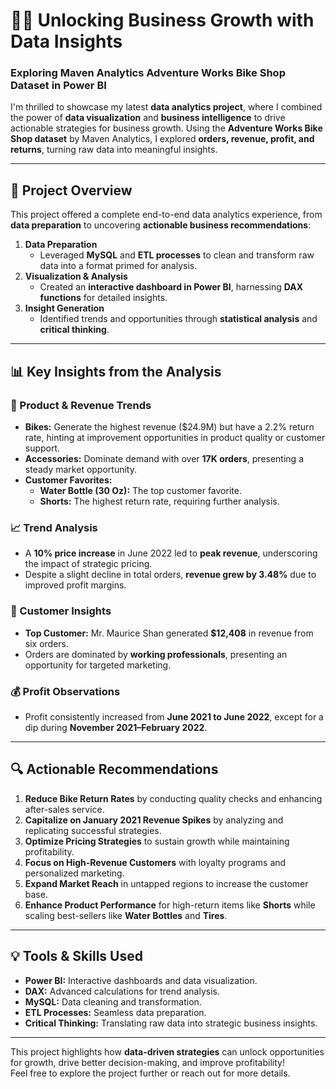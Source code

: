 # 🚴‍♂️ Unlocking Business Growth with Data Insights  
### Exploring Maven Analytics Adventure Works Bike Shop Dataset in Power BI  

I'm thrilled to showcase my latest **data analytics project**, where I combined the power of **data visualization** and **business intelligence** to drive actionable strategies for business growth. Using the **Adventure Works Bike Shop dataset** by Maven Analytics, I explored **orders, revenue, profit, and returns**, turning raw data into meaningful insights.

---

## 💼 Project Overview  
This project offered a complete end-to-end data analytics experience, from **data preparation** to uncovering **actionable business recommendations**:  
1. **Data Preparation**  
   - Leveraged **MySQL** and **ETL processes** to clean and transform raw data into a format primed for analysis.  
2. **Visualization & Analysis**  
   - Created an **interactive dashboard in Power BI**, harnessing **DAX functions** for detailed insights.  
3. **Insight Generation**  
   - Identified trends and opportunities through **statistical analysis** and **critical thinking**.

---

## 📊 Key Insights from the Analysis  

### 🚴 Product & Revenue Trends  
- **Bikes:** Generate the highest revenue ($24.9M) but have a 2.2% return rate, hinting at improvement opportunities in product quality or customer support.  
- **Accessories:** Dominate demand with over **17K orders**, presenting a steady market opportunity.  
- **Customer Favorites:**  
  - **Water Bottle (30 Oz):** The top customer favorite.  
  - **Shorts:** The highest return rate, requiring further analysis.  

### 📈 Trend Analysis  
- A **10% price increase** in June 2022 led to **peak revenue**, underscoring the impact of strategic pricing.  
- Despite a slight decline in total orders, **revenue grew by 3.48%** due to improved profit margins.

### 👥 Customer Insights  
- **Top Customer:** Mr. Maurice Shan generated **$12,408** in revenue from six orders.  
- Orders are dominated by **working professionals**, presenting an opportunity for targeted marketing.  

### 💰 Profit Observations  
- Profit consistently increased from **June 2021 to June 2022**, except for a dip during **November 2021–February 2022**.

---

## 🔍 Actionable Recommendations  
1. **Reduce Bike Return Rates** by conducting quality checks and enhancing after-sales service.  
2. **Capitalize on January 2021 Revenue Spikes** by analyzing and replicating successful strategies.  
3. **Optimize Pricing Strategies** to sustain growth while maintaining profitability.  
4. **Focus on High-Revenue Customers** with loyalty programs and personalized marketing.  
5. **Expand Market Reach** in untapped regions to increase the customer base.  
6. **Enhance Product Performance** for high-return items like **Shorts** while scaling best-sellers like **Water Bottles** and **Tires**.

---

## 💡 Tools & Skills Used  
- **Power BI:** Interactive dashboards and data visualization.  
- **DAX:** Advanced calculations for trend analysis.  
- **MySQL:** Data cleaning and transformation.  
- **ETL Processes:** Seamless data preparation.  
- **Critical Thinking:** Translating raw data into strategic business insights.  

---

This project highlights how **data-driven strategies** can unlock opportunities for growth, drive better decision-making, and improve profitability!  
Feel free to explore the project further or reach out for more details.
